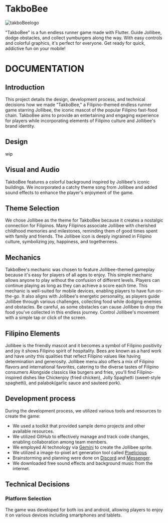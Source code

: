# TakboBee

![takboBeelogo](https://github.com/AllenJalvaro/mad2-midterm-requirement/assets/111575302/c7242114-1bd0-4673-98b2-3a7acc0aca0b)

"TakboBee" is a fun endless runner game made with Flutter. Guide Jollibee, dodge obstacles, and collect yumburgers along the way. With easy controls and colorful graphics, it's perfect for everyone. Get ready for quick, addictive fun on your mobile!


# DOCUMENTATION

## Introduction

This project details the design, development process, and technical decisions how we made "TakboBee," a Filipino-themed endless runner game starring Jollibee, the iconic mascot of the popular Filipino fast-food chain. TakboBee aims to provide an entertaining and engaging experience for players while incorporating elements of Filipino culture and Jollibee's brand identity.


## Design

wip


## Visual and Audio

TakboBee features a colorful background inspired by Jollibee's iconic buildings. We incorporated a catchy theme song from Jollibee and added sound effects to enhance the player's enjoyment of the game.


## Theme Selection

We chose Jollibee as the theme for TakboBee because it creates a nostalgic connection for Filipinos. Many Filipinos associate Jollibee with cherished childhood memories and milestones, reminding them of good times spent with family and friends. The Jollibee icon is deeply ingrained in Filipino culture, symbolizing joy, happiness, and togetherness.


## Mechanics

TakboBee's mechanic was chosen to feature Jollibee-themed gameplay because it's easy for players of all ages to enjoy. This simple mechanic allows anyone to play without the confusion of different levels. Players can continue playing as long as they can achieve a score each time. This mechanic is well-suited for mobile devices, enabling players to have fun on-the-go. It also aligns with Jollibee's energetic personality, as players guide Jollibee through various challenges, collecting food while dodging enemies and obstacles. Be careful, as some obstacles can cause Jollibee to drop the food you've collected in this endless journey. Control Jollibee's movement with a simple tap or click of the screen.


## Filipino Elements

Jollibee is the friendly mascot and it becomes a symbol of Filipino positivity and joy it shows Filipino spirit of hospitality.  Bees are known as a hard work and have unity this qualities that reflect Filipino values like having determination and generosity. Jollibee menu also offers a mix of Filipino flavors and international favorites, catering to the diverse tastes of Filipino consumers Alongside classics like burgers and fries, you'll find Filipino-inspired dishes like Chickenjoy (fried chicken), Jolly Spaghetti (sweet-style spaghetti), and palabok(garlic sauce and sauteed pork).


## Development process

During the development process, we utilized various tools and resources to create the game:

- We used a toolkit that provided sample demo projects and other available resources.
- We utilized GitHub to effectively manage and track code changes, enabling collaboration among team members.
- We employed AI technology via [Gemini](https://gemini.google.com/) to create the Jollibee sprite.
- We utilized a image-to-pixel art generation tool called [Pixelicious](https://www.pixelicious.xyz/)
- Brainstorming and planning were done on [Discord](https://www.discord.com/) and [Messenger](https://www.messenger.com/).
- We downloaded free sound effects and background music from the internet.


## Technical Decisions 

### Platform Selection
The game was developed for both ios and android, allowing players to enjoy it on various devices including smartphones and tablets.
